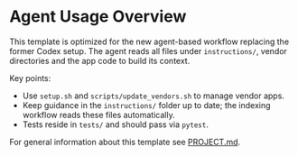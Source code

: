 # Agent Usage Overview

This template is optimized for the new agent-based workflow replacing the former Codex setup.
The agent reads all files under `instructions/`, vendor directories and the app code to build its context.

Key points:
- Use `setup.sh` and `scripts/update_vendors.sh` to manage vendor apps.
- Keep guidance in the `instructions/` folder up to date; the indexing workflow reads these files automatically.
- Tests reside in `tests/` and should pass via `pytest`.

For general information about this template see [PROJECT.md](../PROJECT.md).
